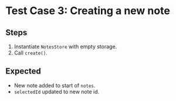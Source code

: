 # Test Case 3: Creating a new note

## Steps
1. Instantiate `NotesStore` with empty storage.
2. Call `create()`.

## Expected
- New note added to start of `notes`.
- `selectedId` updated to new note id.
